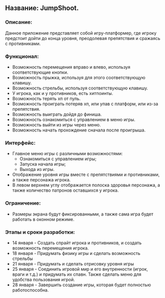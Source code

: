 ## Название: JumpShoot.

### Описание:

Данное приложение представляет собой игру-платформер, где игроку предстоит дойти до конца уровня, преодолевая препятствия и
сражаясь с противниками.

### Функционал:

- Возможность перемещения вправо и влево, используя соответствующие кнопки.
- Возможность прыжка, используя для этого соответствующую клавишу.
- Возможность стрельбы, используя соответствующую клавишу.
- У игрока, как и у противников, есть хитпоинты.
- Возможность терять хп от пуль.
- Возможность проиграть потеряв хп, или упав с платформ, или из-за препятствия.
- Возможность выиграть дойдя до финиша.
- Возможность ознакомиться с управлением в меню игры.
- Возможность выйти из игры через меню.
- Возможность начать прохождение сначала после проигрыша.

### Интерфейс:

- Главное меню игры с различными возможностями:
    - Ознакомиться с управлением игры;
    - Запуска начала игры;
    - Выхода из игры.
- Отображение уровня игры вместе с препятствиями и противниками, а также персонажа игрока.
- В левом верхнем углу отображается полоска здоровья персонажа, а также количество патронов оставшихся у игрока.

### Ограничение:

- Размеры экрана будут фиксированными, а также сама игра будет работать в оконном режиме.

### Этапы и сроки разработки:

- 14 января - Создать спрайт игрока и противников, и создать возможность перемещения игрока.
- 18 января - Придумать физику игры и сделать возможность стрельбы
- 21 января - Придумать и сделать отрисовку уровня игры
- 25 января - Соединить игровой мир и его внутренности (игрок, враги и т.д.) и придумать их спавн. Также сделать меню для
  удобства пользования игрой.
- 28 января - Завершить создание игры, которая будет полностью работоспособна.
